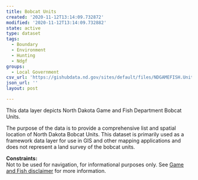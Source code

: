 ```yaml
---
title: Bobcat Units
created: '2020-11-12T13:14:09.732872'
modified: '2020-11-12T13:14:09.732882'
state: active
type: dataset
tags:
  - Boundary
  - Environment
  - Hunting
  - Ndgf
groups:
  - Local Government
csv_url: 'https://gishubdata.nd.gov/sites/default/files/NDGAMEFISH.Unit_Bobcat.csv'
json_url: ''
layout: post

---
```

<p>This data layer depicts North Dakota Game and Fish Department Bobcat Units.</p>
<p>The purpose of the data is to provide a comprehensive list and spatial location of North Dakota Bobcat Units. This dataset is primarily used as a framework data layer for use in GIS and other mapping applications and does not represent a land survey of the bobcat units.</p>
<p><strong>Constraints:</strong><br />
Not to be used for navigation, for informational purposes only. See <a href="/game-and-fish-department-disclaimer">Game and Fish disclaimer</a> for more information.</p>

